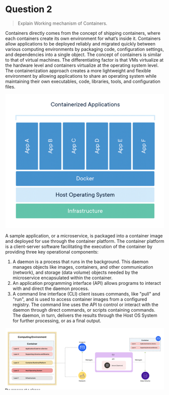# Question 2

> Explain Working mechanism of Containers.

Containers directly comes from the concept of shipping containers, where each containers create its own environment for what’s inside it. Containers allow applications to be deployed reliably and migrated quickly between various computing environments by packaging code, configuration settings, and dependencies into a single object. 
The concept of containers is similar to that of virtual machines. The differentiating factor is that VMs virtualize at the hardware level and containers virtualize at the operating system level.  The containerization approach creates a more lightweight and flexible environment by allowing applications to share an operating system while maintaining their own executables, code, libraries, tools, and configuration files.

![Container](images/containers.png)

A sample application, or a microservice, is packaged into a container image and deployed for use through the container platform. The container platform is a client-server software facilitating the execution of the container by providing three key operational components:
1.	A daemon is a process that runs in the background. This daemon manages objects like images, containers, and other communication (network), and storage (data volume) objects needed by the microservice encapsulated within the container.
2.	An application programming interface (API) allows programs to interact with and direct the daemon process.
3.	A command line interface (CLI) client issues commands, like "pull" and "run", and is used to access container images from a configured registry. The command line uses the API to control or interact with the daemon through direct commands, or scripts containing commands. The daemon, in turn, delivers the results through the Host OS System for further processing, or as a final output.

![Containrization woriking](images/containerization.png)
